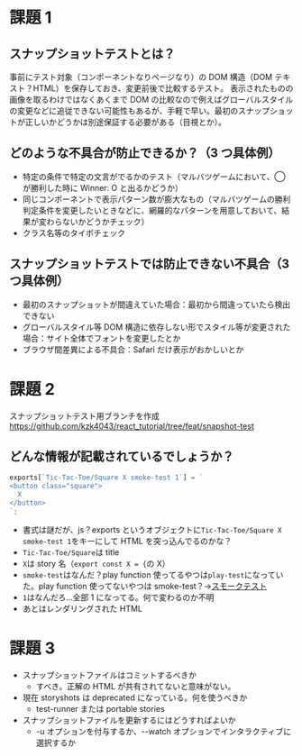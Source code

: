 # 課題 1

## スナップショットテストとは？

事前にテスト対象（コンポーネントなりページなり）の DOM 構造（DOM テキスト？HTML）を保存しておき、変更前後で比較するテスト。
表示されたものの画像を取るわけではなくあくまで DOM の比較なので例えばグローバルスタイルの変更などに追従できない可能性もあるが、手軽で早い。最初のスナップショットが正しいかどうかは別途保証する必要がある（目視とか）。

## どのような不具合が防止できるか？（3 つ具体例）

- 特定の条件で特定の文言がでるかのテスト（マルバツゲームにおいて、◯ が勝利した時に Winner: O と出るかどうか）
- 同じコンポーネントで表示パターン数が膨大なもの（マルバツゲームの勝利判定条件を変更したいときなどに、網羅的なパターンを用意しておいて、結果が変わらないかどうかチェック）
- クラス名等のタイポチェック

## スナップショットテストでは防止できない不具合（3 つ具体例）

- 最初のスナップショットが間違えていた場合：最初から間違っていたら検出できない
- グローバルスタイル等 DOM 構造に依存しない形でスタイル等が変更された場合：サイト全体でフォントを変更したとか
- ブラウザ間差異による不具合：Safari だけ表示がおかしいとか

# 課題 2

スナップショットテスト用ブランチを作成
https://github.com/kzk4043/react_tutorial/tree/feat/snapshot-test

## どんな情報が記載されているでしょうか？

```js
exports[`Tic-Tac-Toe/Square X smoke-test 1`] = `
<button class="square">
  X
</button>
`;
```

- 書式は謎だが、js？exports というオブジェクトに`Tic-Tac-Toe/Square X smoke-test 1`をキーにして HTML を突っ込んでるのかな？
- `Tic-Tac-Toe/Square`は title
- `X`は story 名（`export const X = {`の X）
- `smoke-test`はなんだ？play function 使ってるやつは`play-test`になっていた。play function 使ってないやつは smoke-test？→[スモークテスト](https://www.qbook.jp/column/1588.html)
- `1`はなんだろ…全部 1 になってる。何で変わるのか不明
- あとはレンダリングされた HTML

# 課題 3

- スナップショットファイルはコミットするべきか
  - すべき。正解の HTML が共有されてないと意味がない。
- 現在 storyshots は deprecated になっている。何を使うべきか
  - test-runner または portable stories
- スナップショットファイルを更新するにはどうすればよいか
  - -u オプションを付与するか、--watch オプションでインタラクティブに選択するか
